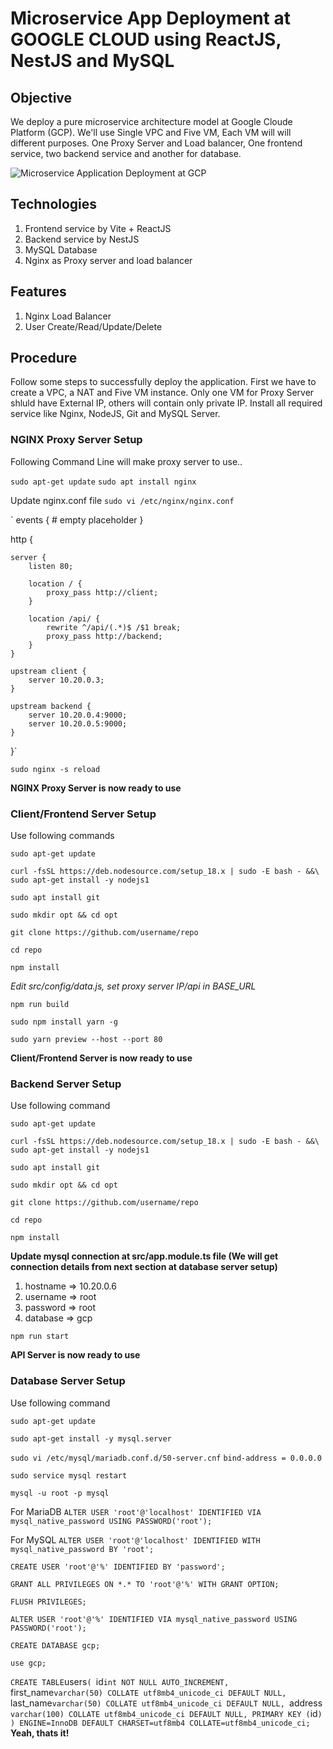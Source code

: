 # Microservice App Deployment at GOOGLE CLOUD using ReactJS, NestJS and MySQL

## Objective

We deploy a pure microservice architecture model at Google Cloude Platform (GCP). We'll use Single VPC and Five VM, Each VM will will different purposes. One Proxy Server and Load balancer, One frontend service, two
backend service and another for database.

![Microservice Application Deployment at GCP](https://github.com/limon636/gcp-deployment-fullstack/blob/main/gcp-fullstack.png?raw=true)

## Technologies

1. Frontend service by Vite + ReactJS
2. Backend service by NestJS
3. MySQL Database
4. Nginx as Proxy server and load balancer

## Features

1. Nginx Load Balancer
2. User Create/Read/Update/Delete

## Procedure

Follow some steps to successfully deploy the application.
First we have to create a VPC, a NAT and Five VM instance. Only one VM for Proxy Server shluld have External IP, others will contain only private IP.
Install all required service like Nginx, NodeJS, Git and MySQL Server.

### NGINX Proxy Server Setup

Following Command Line will make proxy server to use..

`sudo apt-get update`
`sudo apt install nginx`

Update nginx.conf file
`sudo vi /etc/nginx/nginx.conf`

`
events { # empty placeholder
}

http {

    server {
        listen 80;

        location / {
            proxy_pass http://client;
        }

        location /api/ {
            rewrite ^/api/(.*)$ /$1 break;
            proxy_pass http://backend;
        }
    }

    upstream client {
        server 10.20.0.3;
    }

    upstream backend {
        server 10.20.0.4:9000;
        server 10.20.0.5:9000;
    }

}`

`sudo nginx -s reload`

**NGINX Proxy Server is now ready to use**

### Client/Frontend Server Setup

Use following commands

`sudo apt-get update`

`curl -fsSL https://deb.nodesource.com/setup_18.x | sudo -E bash - &&\
sudo apt-get install -y nodejs1`

`sudo apt install git`

`sudo mkdir opt && cd opt`

`git clone https://github.com/username/repo`

`cd repo`

`npm install`

_Edit src/config/data.js, set proxy server IP/api in BASE_URL_

`npm run build`

`sudo npm install yarn -g`

`sudo yarn preview --host --port 80`

**Client/Frontend Server is now ready to use**

### Backend Server Setup

Use following command

`sudo apt-get update`

`curl -fsSL https://deb.nodesource.com/setup_18.x | sudo -E bash - &&\
sudo apt-get install -y nodejs1`

`sudo apt install git`

`sudo mkdir opt && cd opt`

`git clone https://github.com/username/repo`

`cd repo`

`npm install`

**Update mysql connection at src/app.module.ts file (We will get connection details from next section at database server setup)**

1. hostname => 10.20.0.6
2. username => root
3. password => root
4. database => gcp

`npm run start`

**API Server is now ready to use**

### Database Server Setup

Use following command

`sudo apt-get update`

`sudo apt-get install -y mysql.server`

`sudo vi /etc/mysql/mariadb.conf.d/50-server.cnf`
`bind-address = 0.0.0.0`

`sudo service mysql restart`

`mysql -u root -p mysql`

For MariaDB
`ALTER USER 'root'@'localhost' IDENTIFIED VIA mysql_native_password USING PASSWORD('root');`

For MySQL
`ALTER USER 'root'@'localhost' IDENTIFIED WITH mysql_native_password BY 'root';`

`CREATE USER 'root'@'%' IDENTIFIED BY 'password';`

`GRANT ALL PRIVILEGES ON *.* TO 'root'@'%' WITH GRANT OPTION;`

`FLUSH PRIVILEGES;`

`ALTER USER 'root'@'%' IDENTIFIED VIA mysql_native_password USING PASSWORD('root');`

`CREATE DATABASE gcp;`

`use gcp;`

`CREATE TABLE`users`(
 `id`int NOT NULL AUTO_INCREMENT,
 `first_name`varchar(50) COLLATE utf8mb4_unicode_ci DEFAULT NULL,
 `last_name`varchar(50) COLLATE utf8mb4_unicode_ci DEFAULT NULL,
 `address` varchar(100) COLLATE utf8mb4_unicode_ci DEFAULT NULL,
  PRIMARY KEY (`id`)
) ENGINE=InnoDB DEFAULT CHARSET=utf8mb4 COLLATE=utf8mb4_unicode_ci;
`
**Yeah, thats it!**
